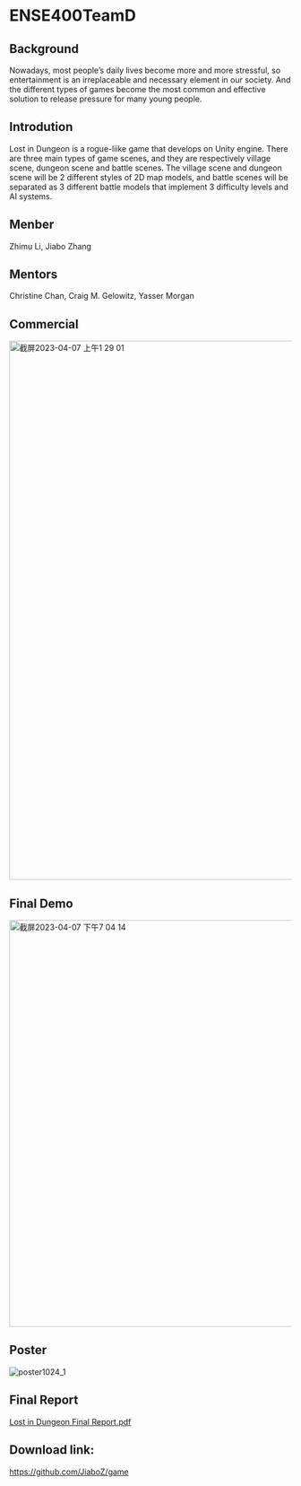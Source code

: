 # ENSE400TeamD
## Background
Nowadays, most people’s daily lives become more and more stressful, so entertainment is an irreplaceable and necessary element in our society. And the different types of games become the most common and effective solution to release pressure for many young people.
## Introdution
Lost in Dungeon is a rogue-liike game that develops on Unity engine. There are three main types of game scenes, and they are respectively village scene, dungeon scene and battle scenes. The village scene and dungeon scene will be 2 different styles of 2D map models, and battle scenes will be separated as 3 different battle models that implement 3 difficulty levels and AI systems.
## Menber
Zhimu Li, Jiabo Zhang
## Mentors
Christine Chan, Craig M. Gelowitz, Yasser Morgan

## Commercial
<p><a href="https://youtu.be/Km3WFFVw96k"><img width="961" alt="截屏2023-04-07 上午1 29 01" src="https://user-images.githubusercontent.com/90786844/230575258-3351d380-7f9e-43cb-829d-b2abc6363176.png"></a></p>


## Final Demo
<p><a href="https://www.youtube.com/watch?v=qaJawh85E8M"><img width="725" alt="截屏2023-04-07 下午7 04 14" src="https://user-images.githubusercontent.com/90786844/230696784-07bb9a44-f5aa-49de-a77b-bcc47d45a18a.png"></a></p>


## Poster
![poster1024_1](https://user-images.githubusercontent.com/90786844/230565834-66d45711-b2d4-41e1-b5fc-f472624afe1b.jpg)

## Final Report
[Lost in Dungeon Final Report.pdf](https://github.com/lizhimu1996/ENSE400-477TeamD/files/11177088/Lost.in.Dungeon.Final.Report.pdf)





## Download link:
https://github.com/JiaboZ/game
